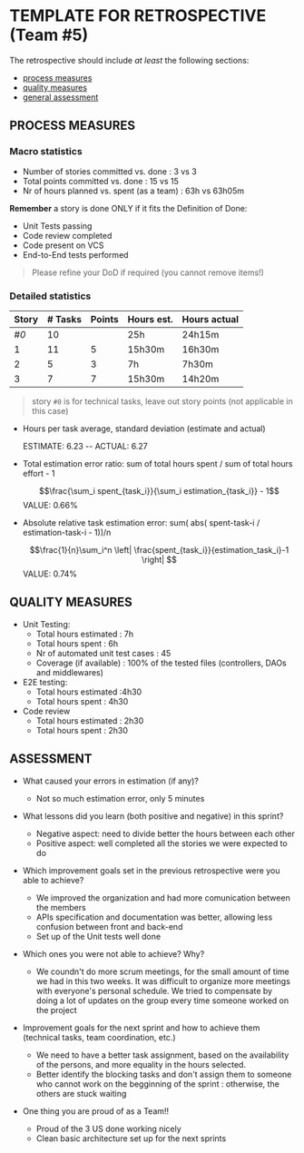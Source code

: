 # TEMPLATE FOR RETROSPECTIVE (Team #5)

The retrospective should include _at least_ the following
sections:

-   [process measures](#process-measures)
-   [quality measures](#quality-measures)
-   [general assessment](#assessment)

## PROCESS MEASURES

### Macro statistics

-   Number of stories committed vs. done : 3 vs 3
-   Total points committed vs. done : 15 vs 15
-   Nr of hours planned vs. spent (as a team) : 63h vs 63h05m

**Remember** a story is done ONLY if it fits the Definition of Done:

-   Unit Tests passing
-   Code review completed
-   Code present on VCS
-   End-to-End tests performed

> Please refine your DoD if required (you cannot remove items!)

### Detailed statistics

| Story  | # Tasks | Points | Hours est. | Hours actual |
|--------|---------|--------|------------|--------------|
| _#0_   |   10    |        |   25h      |    24h15m    |
| 1      |   11    |   5    |   15h30m   |    16h30m    |
| 2      |   5     |   3    |   7h       |    7h30m     |
| 3      |   7     |   7    |   15h30m   |    14h20m    |

> story `#0` is for technical tasks, leave out story points (not applicable in this case)

-   Hours per task average, standard deviation (estimate and actual)

    ESTIMATE: 6.23  -- ACTUAL: 6.27

-   Total estimation error ratio: sum of total hours spent / sum of total hours effort - 1

    $$\frac{\sum_i spent_{task_i}}{\sum_i estimation_{task_i}} - 1$$
    VALUE: 0.66%

-   Absolute relative task estimation error: sum( abs( spent-task-i / estimation-task-i - 1))/n

    $$\frac{1}{n}\sum_i^n \left| \frac{spent_{task_i}}{estimation_task_i}-1 \right| $$
    VALUE: 0.74%

## QUALITY MEASURES

-   Unit Testing:
    -   Total hours estimated : 7h
    -   Total hours spent : 6h
    -   Nr of automated unit test cases : 45
    -   Coverage (if available) : 100% of the tested files (controllers, DAOs and middlewares)
-   E2E testing:
    -   Total hours estimated :4h30
    -   Total hours spent : 4h30
-   Code review
    -   Total hours estimated : 2h30
    -   Total hours spent : 2h30

## ASSESSMENT

-   What caused your errors in estimation (if any)?

    -   Not so much estimation error, only 5 minutes

-   What lessons did you learn (both positive and negative) in this sprint?

    -   Negative aspect: need to divide better the hours between each other
    -   Positive aspect: well completed all the stories we were expected to do

-   Which improvement goals set in the previous retrospective were you able to achieve?
    -   We improved the organization and had more comunication between the members
    -   APIs specification and documentation was better, allowing less confusion between front and back-end
    -   Set up of the Unit tests well done
-   Which ones you were not able to achieve? Why?

    -   We coundn't do more scrum meetings, for the small amount of time we had in this two weeks. It was difficult to organize more meetings with everyone's personal schedule. We tried to compensate by doing a lot of updates on the group every time someone worked on the project

-   Improvement goals for the next sprint and how to achieve them (technical tasks, team coordination, etc.)

    -   We need to have a better task assignment, based on the availability of the persons, and more equality in the hours selected.
    -   Better identify the blocking tasks and don't assign them to someone who cannot work on the begginning of the sprint : otherwise, the others are stuck waiting

-   One thing you are proud of as a Team!!
    -   Proud of the 3 US done working nicely
    -   Clean basic architecture set up for the next sprints
